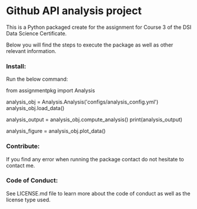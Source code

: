 # Github API analysis project

This is a Python packaged create for the assignment for Course 3 of the DSI Data Science Certificate.

Below you will find the steps to execute the package as well as other relevant information.

### Install:

Run the below command:


from assignmentpkg import Analysis

analysis_obj = Analysis.Analysis('configs/analysis_config.yml')
analysis_obj.load_data()

analysis_output = analysis_obj.compute_analysis()
print(analysis_output)

analysis_figure = analysis_obj.plot_data()

### Contribute:

If you find any error when running the package contact do not hesitate to contact me.

### Code of Conduct:

See LICENSE.md file to learn more about the code of conduct as well as the license type used.

